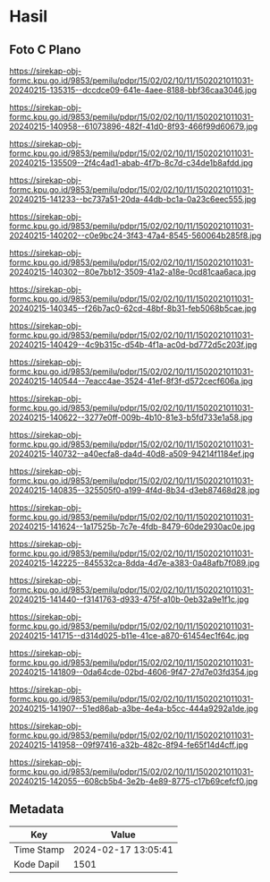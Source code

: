 # Hasil

## Foto C Plano

https://sirekap-obj-formc.kpu.go.id/9853/pemilu/pdpr/15/02/02/10/11/1502021011031-20240215-135315--dccdce09-641e-4aee-8188-bbf36caa3046.jpg

https://sirekap-obj-formc.kpu.go.id/9853/pemilu/pdpr/15/02/02/10/11/1502021011031-20240215-140958--61073896-482f-41d0-8f93-466f99d60679.jpg

https://sirekap-obj-formc.kpu.go.id/9853/pemilu/pdpr/15/02/02/10/11/1502021011031-20240215-135509--2f4c4ad1-abab-4f7b-8c7d-c34de1b8afdd.jpg

https://sirekap-obj-formc.kpu.go.id/9853/pemilu/pdpr/15/02/02/10/11/1502021011031-20240215-141233--bc737a51-20da-44db-bc1a-0a23c6eec555.jpg

https://sirekap-obj-formc.kpu.go.id/9853/pemilu/pdpr/15/02/02/10/11/1502021011031-20240215-140202--c0e9bc24-3f43-47a4-8545-560064b285f8.jpg

https://sirekap-obj-formc.kpu.go.id/9853/pemilu/pdpr/15/02/02/10/11/1502021011031-20240215-140302--80e7bb12-3509-41a2-a18e-0cd81caa6aca.jpg

https://sirekap-obj-formc.kpu.go.id/9853/pemilu/pdpr/15/02/02/10/11/1502021011031-20240215-140345--f26b7ac0-62cd-48bf-8b31-feb5068b5cae.jpg

https://sirekap-obj-formc.kpu.go.id/9853/pemilu/pdpr/15/02/02/10/11/1502021011031-20240215-140429--4c9b315c-d54b-4f1a-ac0d-bd772d5c203f.jpg

https://sirekap-obj-formc.kpu.go.id/9853/pemilu/pdpr/15/02/02/10/11/1502021011031-20240215-140544--7eacc4ae-3524-41ef-8f3f-d572cecf606a.jpg

https://sirekap-obj-formc.kpu.go.id/9853/pemilu/pdpr/15/02/02/10/11/1502021011031-20240215-140622--3277e0ff-009b-4b10-81e3-b5fd733e1a58.jpg

https://sirekap-obj-formc.kpu.go.id/9853/pemilu/pdpr/15/02/02/10/11/1502021011031-20240215-140732--a40ecfa8-da4d-40d8-a509-94214f1184ef.jpg

https://sirekap-obj-formc.kpu.go.id/9853/pemilu/pdpr/15/02/02/10/11/1502021011031-20240215-140835--325505f0-a199-4f4d-8b34-d3eb87468d28.jpg

https://sirekap-obj-formc.kpu.go.id/9853/pemilu/pdpr/15/02/02/10/11/1502021011031-20240215-141624--1a17525b-7c7e-4fdb-8479-60de2930ac0e.jpg

https://sirekap-obj-formc.kpu.go.id/9853/pemilu/pdpr/15/02/02/10/11/1502021011031-20240215-142225--845532ca-8dda-4d7e-a383-0a48afb7f089.jpg

https://sirekap-obj-formc.kpu.go.id/9853/pemilu/pdpr/15/02/02/10/11/1502021011031-20240215-141440--f3141763-d933-475f-a10b-0eb32a9e1f1c.jpg

https://sirekap-obj-formc.kpu.go.id/9853/pemilu/pdpr/15/02/02/10/11/1502021011031-20240215-141715--d314d025-b11e-41ce-a870-61454ec1f64c.jpg

https://sirekap-obj-formc.kpu.go.id/9853/pemilu/pdpr/15/02/02/10/11/1502021011031-20240215-141809--0da64cde-02bd-4606-9f47-27d7e03fd354.jpg

https://sirekap-obj-formc.kpu.go.id/9853/pemilu/pdpr/15/02/02/10/11/1502021011031-20240215-141907--51ed86ab-a3be-4e4a-b5cc-444a9292a1de.jpg

https://sirekap-obj-formc.kpu.go.id/9853/pemilu/pdpr/15/02/02/10/11/1502021011031-20240215-141958--09f97416-a32b-482c-8f94-fe65f14d4cff.jpg

https://sirekap-obj-formc.kpu.go.id/9853/pemilu/pdpr/15/02/02/10/11/1502021011031-20240215-142055--608cb5b4-3e2b-4e89-8775-c17b69cefcf0.jpg


## Metadata

| Key        | Value               |
| ---------- | ------------------- |
| Time Stamp | 2024-02-17 13:05:41 |
| Kode Dapil | 1501                |




